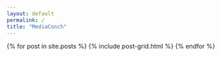 ```yaml
---
layout: default
permalink: /
title: "MediaConch"
---
```


<div class="tiles">
{% for post in site.posts %}
	{% include post-grid.html %}
{% endfor %}
</div><!-- /.tiles -->